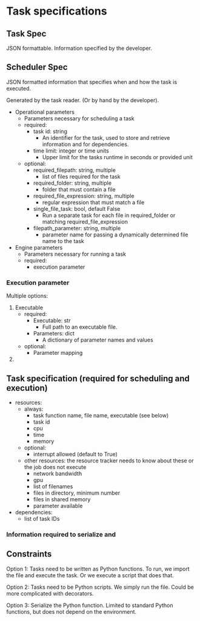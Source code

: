 # Task specifications

## Task Spec

JSON formattable. Information specified by the developer.


## Scheduler Spec

JSON formatted information that specifies when and how the task is executed.

Generated by the task reader. (Or by hand by the developer).

- Operational parameters
    - Parameters necessary for scheduling a task
    - required:
        - task id: string
            - An identifier for the task, used to store and retrieve information and for dependencies.
        - time limit: integer or time units
            - Upper limit for the tasks runtime in seconds or provided unit
    - optional:
        - required_filepath: string, multiple
            - list of files required for the task
        - required_folder: string, multiple
            - folder that must contain a file
        - required_file_expression: string, multiple
            - regular expression that must match a file
        - single_file_task: bool, default False
            - Run a separate task for each file in required_folder or matching required_file_expression
        - filepath_parameter: string, multiple
            - parameter name for passing a dynamically determined file name to the task
- Engine parameters
    - Parameters necessary for running a task
    - required:
        - execution parameter


### Execution parameter
Multiple options:
1. Executable
    - required:
        - Executable: str
            - Full path to an executable file.
        - Parameters: dict
            - A dictionary of parameter names and values
    - optional:
        - Parameter mapping 
3. 


## Task specification (required for scheduling and execution)

- resources:
    - always:
        - task function name, file name, executable (see below)
        - task id
        - cpu
        - time
        - memory
    - optional:
        - interrupt allowed (default to True)
    - other resources: the resource tracker needs to know about these or the job does not execute
        - network bandwidth
        - gpu
        - list of filenames
        - files in directory, minimum number
        - files in shared memory
        - parameter available
-  dependencies:
    - list of task IDs


### Information required to serialize and 



## Constraints

Option 1: Tasks need to be written as Python functions. To run, we import the file and execute the task. Or we execute a script that does that.

Option 2: Tasks need to be Python scripts. We simply run the file. Could be more complicated with decorators.

Option 3: Serialize the Python function. Limited to standard Python functions, but does not depend on the environment.


